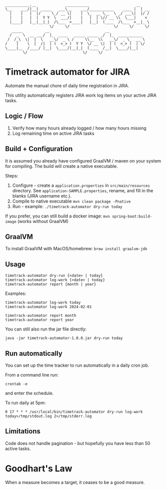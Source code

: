 ```
___________.__             ___________                     __    
\__    ___/|__| _____   ___\__    ___/___________    ____ |  | __
  |    |   |  |/     \_/ __ \|    |  \_  __ \__  \ _/ ___\|  |/ /
  |    |   |  |  Y Y  \  ___/|    |   |  | \// __ \\  \___|    < 
  |____|   |__|__|_|  /\___  >____|   |__|  (____  /\___  >__|_ \
                    \/     \/                    \/     \/     \/
   _____          __                         __                  
  /  _  \  __ ___/  |_  ____   _____ _____ _/  |_  ___________   
 /  /_\  \|  |  \   __\/  _ \ /     \\__  \\   __\/  _ \_  __ \  
/    |    \  |  /|  | (  <_> )  Y Y  \/ __ \|  | (  <_> )  | \/  
\____|__  /____/ |__|  \____/|__|_|  (____  /__|  \____/|__|     
        \/                         \/     \/                     
```
# Timetrack automator for JIRA
Automate the manual chore of daily time registration in JIRA. 

This utility automatically registers JIRA work log items on your active JIRA tasks.

## Logic / Flow
1. Verify how many hours already logged / how many hours missing
2. Log remaining time on active JIRA tasks

## Build + Configuration
It is assumed you already have configured GraalVM / maven on your system for compiling. The build will create a native executable.

Steps:
1. Configure - create a `application.properties` in `src/main/resources` directory. See `application-SAMPLE.properties`, rename, and fill in the blanks (JIRA username etc.).
2. Compile to native executable `mvn clean package -Pnative`
3. Run - example: `./timetrack-automator dry-run today`

If you prefer, you can still build a docker image: `mvn spring-boot:build-image` (works without GraalVM)

## GraalVM
To install GraalVM with MacOS/homebrew: `brew install graalvm-jdk`

## Usage
```
timetrack-automator dry-run {<date> | today}
timetrack-automator log-work {<date> | today}
timetrack-automator report {month | year}
```

Examples:
```
timetrack-automator log-work today
timetrack-automator log-work 2024-02-01

timetrack-automator report month 
timetrack-automator report year
```
You can still also run the jar file directly:
```
java -jar timetrack-automator-1.0.0.jar dry-run today 
```


## Run automatically
You can set up the time tracker to run automatically in a daily cron job.

From a command line run: 
```
crontab -e
```
and enter the schedule. 

To run daily at 5pm:
```
0 17 * * * /usr/local/bin/timetrack-automator dry-run log-work today>/tmp/stdout.log 2>/tmp/stderr.log
```

## Limitations
Code does not handle pagination - but hopefully you have less than 50 active tasks.

# Goodhart's Law
When a measure becomes a target, it ceases to be a good measure.
